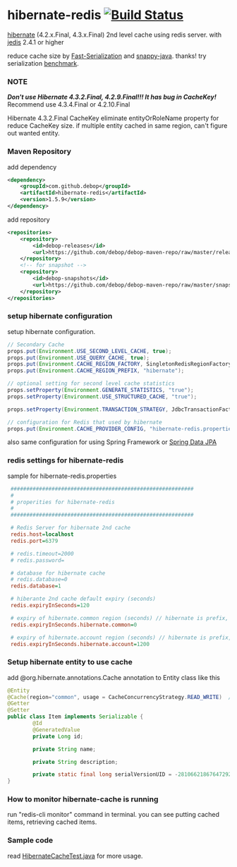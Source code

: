 hibernate-redis  [![Build Status](https://travis-ci.org/debop/hibernate-redis.png)](https://travis-ci.org/debop/hibernate-redis)
===============

[hibernate][1] (4.2.x.Final, 4.3.x.Final) 2nd level cache using redis server.
with [jedis][2]  2.4.1 or higher

reduce cache size by [Fast-Serialization][fst] and [snappy-java][snappy]. thanks!
try serialization [benchmark][benchmark].

### NOTE

***Don't use Hibernate 4.3.2.Final, 4.2.9.Final!!! It has bug in CacheKey!***
Recommend use 4.3.4.Final or 4.2.10.Final

Hibernate 4.3.2.Final CacheKey eliminate entityOrRoleName property for reduce CacheKey size.
if multiple entity cached in same region, can't figure out wanted entity.

### Maven Repository

add dependency
```xml
<dependency>
    <groupId>com.github.debop</groupId>
    <artifactId>hibernate-redis</artifactId>
    <version>1.5.9</version>
</dependency>
```

add repository
```xml
<repositories>
    <repository>
        <id>debop-releases</id>
        <url>https://github.com/debop/debop-maven-repo/raw/master/releases</url>
    </repository>
    <!-- for snapshot -->
    <repository>
        <id>debop-snapshots</id>
        <url>https://github.com/debop/debop-maven-repo/raw/master/snapshots</url>
    </repository>
</repositories>
```

### setup hibernate configuration

setup hibernate configuration.

```java
// Secondary Cache
props.put(Environment.USE_SECOND_LEVEL_CACHE, true);
props.put(Environment.USE_QUERY_CACHE, true);
props.put(Environment.CACHE_REGION_FACTORY, SingletonRedisRegionFactory.class.getName());
props.put(Environment.CACHE_REGION_PREFIX, "hibernate");

// optional setting for second level cache statistics
props.setProperty(Environment.GENERATE_STATISTICS, "true");
props.setProperty(Environment.USE_STRUCTURED_CACHE, "true");

props.setProperty(Environment.TRANSACTION_STRATEGY, JdbcTransactionFactory.class.getName());

// configuration for Redis that used by hibernate
props.put(Environment.CACHE_PROVIDER_CONFIG, "hibernate-redis.properties");
```

also same configuration for using Spring Framework or [Spring Data JPA][4]

### redis settings for hibernate-redis

sample for hibernate-redis.properties

```ini
 ##########################################################
 #
 # properities for hibernate-redis
 #
 ##########################################################

 # Redis Server for hibernate 2nd cache
 redis.host=localhost
 redis.port=6379

 # redis.timeout=2000
 # redis.password=

 # database for hibernate cache
 # redis.database=0
 redis.database=1

 # hiberante 2nd cache default expiry (seconds)
 redis.expiryInSeconds=120

 # expiry of hibernate.common region (seconds) // hibernate is prefix, region name is common
 redis.expiryInSeconds.hibernate.common=0

 # expiry of hibernate.account region (seconds) // hibernate is prefix, region name is account
 redis.expiryInSeconds.hibernate.account=1200
```

### Setup hibernate entity to use cache

add @org.hibernate.annotations.Cache annotation to Entity class like this

```java
@Entity
@Cache(region="common", usage = CacheConcurrencyStrategy.READ_WRITE)  // or @Cacheable(true) for JPA
@Getter
@Setter
public class Item implements Serializable {
        @Id
        @GeneratedValue
        private Long id;

        private String name;

        private String description;

        private static final long serialVersionUID = -281066218676472922L;
}
```

### How to monitor hibernate-cache is running

run "redis-cli monitor" command in terminal. you can see putting cached items, retrieving cached items.

### Sample code

read [HibernateCacheTest.java][3] for more usage.



[1]: http://www.hibernate.org/
[2]: https://github.com/xetorthio/jedis
[3]: https://github.com/debop/hibernate-redis/blob/master/hibernate-redis/src/test/java/org/hibernate/test/cache/HibernateCacheTest.java
[4]: http://projects.spring.io/spring-data-jpa/
[lombok]: http://www.projectlombok.org/
[fst]: https://github.com/RuedigerMoeller/fast-serialization
[snappy]: https://github.com/xerial/snappy-java
[benchmark]: https://github.com/debop/hibernate-redis/blob/master/hibernate-redis/src/test/java/org/hibernate/test/serializer/SerializerTest.java